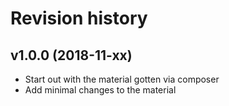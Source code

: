 # Revision history

## v1.0.0 (2018-11-xx)

* Start out with the material gotten via composer
* Add minimal changes to the material
